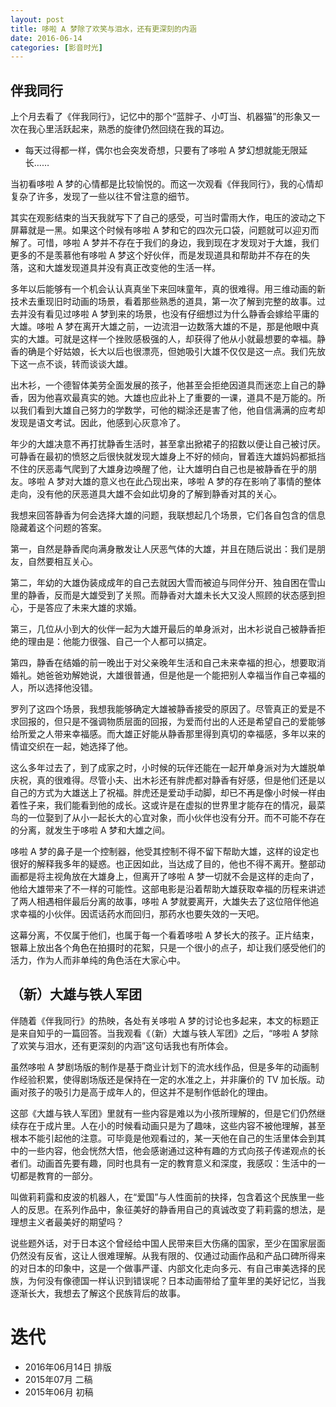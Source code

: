 ```yaml
---
layout: post
title: 哆啦 A 梦除了欢笑与泪水，还有更深刻的内涵
date: 2016-06-14
categories: [影音时光]
---
```


## 伴我同行

上个月去看了《伴我同行》，记忆中的那个“蓝胖子、小叮当、机器猫”的形象又一次在我心里活跃起来，熟悉的旋律仍然回绕在我的耳边。

* 每天过得都一样，偶尔也会突发奇想，只要有了哆啦 A 梦幻想就能无限延长……

当初看哆啦 A 梦的心情都是比较愉悦的。而这一次观看《伴我同行》，我的心情却复杂了许多，发现了一些以往不曾注意的细节。

其实在观影结束的当天我就写下了自己的感受，可当时雷雨大作，电压的波动之下屏幕就是一黑。如果这个时候有哆啦 A 梦和它的四次元口袋，问题就可以迎刃而解了。可惜，哆啦 A 梦并不存在于我们的身边，我到现在才发现对于大雄，我们更多的不是羡慕他有哆啦 A 梦这个好伙伴，而是发现道具和帮助并不存在的失落，这和大雄发现道具并没有真正改变他的生活一样。

多年以后能够有一个机会认认真真坐下来回味童年，真的很难得。用三维动画的新技术去重现旧时动画的场景，看着那些熟悉的道具，第一次了解到完整的故事。过去并没有看见过哆啦 A 梦到来的场景，也没有仔细想过为什么静香会嫁给平庸的大雄。哆啦 A 梦在离开大雄之前，一边流泪一边数落大雄的不是，那是他眼中真实的大雄。可就是这样一个挫败感极强的人，却获得了他从小就最想要的幸福。静香的确是个好姑娘，长大以后也很漂亮，但她吸引大雄不仅仅是这一点。我们先放下这一点不谈，转而谈谈大雄。

出木衫，一个德智体美劳全面发展的孩子，他甚至会拒绝因道具而迷恋上自己的静香，因为他喜欢最真实的她。大雄也应此补上了重要的一课，道具不是万能的。所以我们看到大雄自己努力的学数学，可他的糊涂还是害了他，他自信满满的应考却发现是语文考试。因此，他感到心灰意冷了。

年少的大雄决意不再打扰静香生活时，甚至拿出掀裙子的招数以便让自己被讨厌。可静香在最初的愤怒之后很快就发现大雄身上不好的倾向，冒着连大雄妈妈都抵挡不住的厌恶毒气爬到了大雄身边唤醒了他，让大雄明白自己也是被静香在乎的朋友。哆啦 A 梦对大雄的意义也在此凸现出来，哆啦 A 梦的存在影响了事情的整体走向，没有他的厌恶道具大雄不会如此切身的了解到静香对其的关心。

我想来回答静香为何会选择大雄的问题，我联想起几个场景，它们各自包含的信息隐藏着这个问题的答案。

第一，自然是静香爬向满身散发让人厌恶气体的大雄，并且在随后说出：我们是朋友，自然要相互关心。

第二，年幼的大雄伪装成成年的自己去就因大雪而被迫与同伴分开、独自困在雪山里的静香，反而是大雄受到了关照。而静香对大雄未长大又没人照顾的状态感到担心，于是答应了未来大雄的求婚。

第三，几位从小到大的伙伴一起为大雄开最后的单身派对，出木衫说自己被静香拒绝的理由是：他能力很强、自己一个人都可以搞定。

第四，静香在结婚的前一晚出于对父亲晚年生活和自己未来幸福的担心，想要取消婚礼。她爸爸劝解她说，大雄很普通，但是他是一个能把别人幸福当作自己幸福的人，所以选择他没错。

罗列了这四个场景，我想我能够确定大雄被静香接受的原因了。尽管真正的爱是不求回报的，但只是不强调物质层面的回报，为爱而付出的人还是希望自己的爱能够给所爱之人带来幸福感。而大雄正好能从静香那里得到真切的幸福感，多年以来的情谊交织在一起，她选择了他。

这么多年过去了，到了成家之时，小时候的玩伴还能在一起开单身派对为大雄脱单庆祝，真的很难得。尽管小夫、出木衫还有胖虎都对静香有好感，但是他们还是以自己的方式为大雄送上了祝福。胖虎还是爱动手动脚，却已不再是像小时候一样由着性子来，我们能看到他的成长。这或许是在虚拟的世界里才能存在的情况，最菜鸟的一位娶到了从小一起长大的心宜对象，而小伙伴也没有分开。而不可能不存在的分离，就发生于哆啦 A 梦和大雄之间。

哆啦 A 梦的鼻子是一个控制器，他受其控制不得不留下帮助大雄，这样的设定也很好的解释我多年的疑惑。也正因如此，当达成了目的，他也不得不离开。整部动画都是将主视角放在大雄身上，但离开了哆啦 A 梦一切就不会是这样的走向了，他给大雄带来了不一样的可能性。这部电影是沿着帮助大雄获取幸福的历程来讲述了两人相遇相伴最后分离的故事，哆啦 A 梦就要离开，大雄失去了这位陪伴他追求幸福的小伙伴。因谎话药水而回归，那药水也要失效的一天吧。

这幕分离，不仅属于他们，也属于每一个看着哆啦 A 梦长大的孩子。正片结束，银幕上放出各个角色在拍摄时的花絮，只是一个很小的点子，却让我们感受他们的活力，作为人而非单纯的角色活在大家心中。

## （新）大雄与铁人军团

伴随着《伴我同行》的热映，各处有关哆啦 A 梦的讨论也多起来，本文的标题正是来自知乎的一篇回答。当我观看《（新）大雄与铁人军团》之后，“哆啦 A 梦除了欢笑与泪水，还有更深刻的内涵”这句话我也有所体会。

虽然哆啦 A 梦剧场版的制作是基于商业计划下的流水线作品，但是多年的动画制作经验积累，使得剧场版还是保持在一定的水准之上，并非廉价的 TV 加长版。动画对孩子的吸引力是高于成年人的，但这并不是制作低龄化的理由。

这部《大雄与铁人军团》里就有一些内容是难以为小孩所理解的，但是它们仍然继续存在于成片里。人在小的时候看动画只是为了趣味，这些内容不被他理解，甚至根本不能引起他的注意。可毕竟是他观看过的，某一天他在自己的生活里体会到其中的一些内容，他会恍然大悟，他会感谢通过这种有趣的方式向孩子传递观点的长者们。动画首先要有趣，同时也具有一定的教育意义和深度，我感叹：生活中的一切都是教育的一部分。

叫做莉莉露和皮波的机器人，在“爱国”与人性面前的抉择，包含着这个民族里一些人的反思。在系列作品中，象征美好的静香用自己的真诚改变了莉莉露的想法，是理想主义者最美好的期望吗？

说些题外话，对于日本这个曾经给中国人民带来巨大伤痛的国家，至少在国家层面仍然没有反省，这让人很难理解。从我有限的、仅通过动画作品和产品口碑所得来的对日本的印象中，这是一个做事严谨、内部文化走向多元、有自己审美选择的民族，为何没有像德国一样认识到错误呢？日本动画带给了童年里的美好记忆，当我逐渐长大，我想去了解这个民族背后的故事。



# 迭代

* 2016年06月14日 排版
* 2015年07月 二稿
* 2015年06月 初稿



